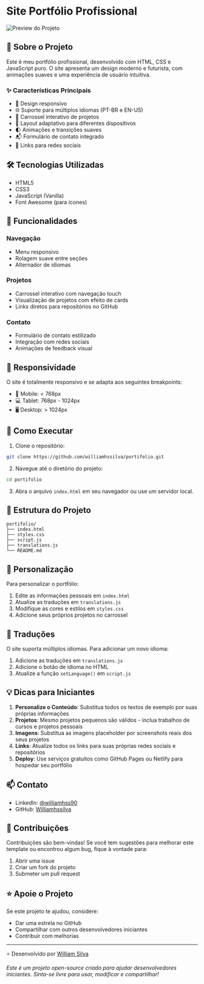 # Site Portfólio Profissional

![Preview do Projeto](https://placehold.jp/800x400.png)

## 🚀 Sobre o Projeto

Este é meu portfólio profissional, desenvolvido com HTML, CSS e JavaScript puro. O site apresenta um design moderno e futurista, com animações suaves e uma experiência de usuário intuitiva.

### ✨ Características Principais

- 🎨 Design responsivo
- 🌐 Suporte para múltiplos idiomas (PT-BR e EN-US)
- 🎠 Carrossel interativo de projetos
- 📱 Layout adaptativo para diferentes dispositivos
- 🌓 Animações e transições suaves
- 📬 Formulário de contato integrado
- 🔗 Links para redes sociais

## 🛠️ Tecnologias Utilizadas

- HTML5
- CSS3
- JavaScript (Vanilla)
- Font Awesome (para ícones)

## 🎯 Funcionalidades

### Navegação
- Menu responsivo
- Rolagem suave entre seções
- Alternador de idiomas

### Projetos
- Carrossel interativo com navegação touch
- Visualização de projetos com efeito de cards
- Links diretos para repositórios no GitHub

### Contato
- Formulário de contato estilizado
- Integração com redes sociais
- Animações de feedback visual

## 📱 Responsividade

O site é totalmente responsivo e se adapta aos seguintes breakpoints:
- 📱 Mobile: < 768px
- 💻 Tablet: 768px - 1024px
- 🖥️ Desktop: > 1024px

## 🚀 Como Executar

1. Clone o repositório:

```bash
git clone https://github.com/williamhssilva/portifolio.git
```

2. Navegue até o diretório do projeto:

```bash
cd portifolio
```

3. Abra o arquivo `index.html` em seu navegador ou use um servidor local.

## 🔧 Estrutura do Projeto

```plaintext
portifolio/
├── index.html
├── styles.css
├── script.js
├── translations.js
└── README.md
```

## 🎨 Personalização

Para personalizar o portfólio:

1. Edite as informações pessoais em `index.html`
2. Atualize as traduções em `translations.js`
3. Modifique as cores e estilos em `styles.css`
4. Adicione seus próprios projetos no carrossel

## 📝 Traduções

O site suporta múltiplos idiomas. Para adicionar um novo idioma:

1. Adicione as traduções em `translations.js`
2. Adicione o botão de idioma no HTML
3. Atualize a função `setLanguage()` em `script.js`

## 💡 Dicas para Iniciantes

1. **Personalize o Conteúdo**: Substitua todos os textos de exemplo por suas próprias informações
2. **Projetos**: Mesmo projetos pequenos são válidos - inclua trabalhos de cursos e projetos pessoais
3. **Imagens**: Substitua as imagens placeholder por screenshots reais dos seus projetos
4. **Links**: Atualize todos os links para suas próprias redes sociais e repositórios
5. **Deploy**: Use serviços gratuitos como GitHub Pages ou Netlify para hospedar seu portfólio

## 📫 Contato

- LinkedIn: [@williamhss90](https://www.linkedin.com/in/williamhss90/)
- GitHub: [Williamhssilva](https://github.com/williamhssilva)


## 🤝 Contribuições

Contribuições são bem-vindas! Se você tem sugestões para melhorar este template ou encontrou algum bug, fique à vontade para:

1. Abrir uma issue
2. Criar um fork do projeto
3. Submeter um pull request

## ⭐ Apoie o Projeto

Se este projeto te ajudou, considere:
- Dar uma estrela no GitHub
- Compartilhar com outros desenvolvedores iniciantes
- Contribuir com melhorias

---

⭐️ Desenvolvido por [William Silva](https://github.com/williamhssilva)

*Este é um projeto open-source criado para ajudar desenvolvedores iniciantes. Sinta-se livre para usar, modificar e compartilhar!*
